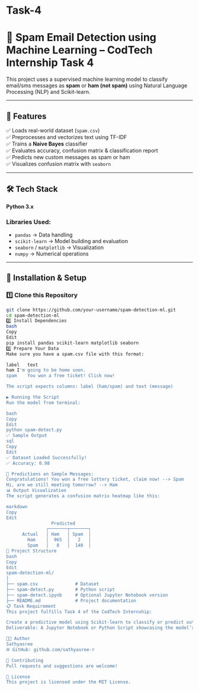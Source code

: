 # Task-4
# 📧 Spam Email Detection using Machine Learning – CodTech Internship Task 4

This project uses a supervised machine learning model to classify email/sms messages as **spam** or **ham (not spam)** using Natural Language Processing (NLP) and Scikit-learn.

---

## 📌 Features

✅ Loads real-world dataset (`spam.csv`)  
✅ Preprocesses and vectorizes text using TF-IDF  
✅ Trains a **Naive Bayes** classifier  
✅ Evaluates accuracy, confusion matrix & classification report  
✅ Predicts new custom messages as spam or ham  
✅ Visualizes confusion matrix with `seaborn`

---

## 🛠️ Tech Stack

**Python 3.x**

### Libraries Used:
- `pandas` → Data handling  
- `scikit-learn` → Model building and evaluation  
- `seaborn` / `matplotlib` → Visualization  
- `numpy` → Numerical operations  

---

## 🚀 Installation & Setup

### 1️⃣ Clone this Repository
```bash
git clone https://github.com/your-username/spam-detection-ml.git
cd spam-detection-ml
2️⃣ Install Dependencies
bash
Copy
Edit
pip install pandas scikit-learn matplotlib seaborn
3️⃣ Prepare Your Data
Make sure you have a spam.csv file with this format:

label	text
ham	I'm going to be home soon.
spam	You won a free ticket! Click now!

The script expects columns: label (ham/spam) and text (message)

▶️ Running the Script
Run the model from terminal:

bash
Copy
Edit
python spam-detect.py
✅ Sample Output
sql
Copy
Edit
✅ Dataset Loaded Successfully!
✅ Accuracy: 0.98

🔮 Predictions on Sample Messages:
Congratulations! You won a free lottery ticket, claim now! --> Spam
Hi, are we still meeting tomorrow? --> Ham
📊 Output Visualization
The script generates a confusion matrix heatmap like this:

markdown
Copy
Edit
                 Predicted
               ┌───────┬───────┐
      Actual   │ Ham   │ Spam  │
        Ham    │  965  │   2   │
        Spam   │   8   │  140  │
📂 Project Structure
bash
Copy
Edit
spam-detection-ml/
│
├── spam.csv              # Dataset
├── spam-detect.py        # Python script
├── spam-detect.ipynb     # Optional Jupyter Notebook version
├── README.md             # Project documentation
📋 Task Requirement
This project fulfills Task 4 of the CodTech Internship:

Create a predictive model using Scikit-learn to classify or predict outcomes from a dataset (e.g., spam email detection)
Deliverable: A Jupyter Notebook or Python Script showcasing the model’s implementation and evaluation.

👩‍💻 Author
Sathyasree
🌐 GitHub: github.com/sathyasree-r

🤝 Contributing
Pull requests and suggestions are welcome!

📜 License
This project is licensed under the MIT License.

